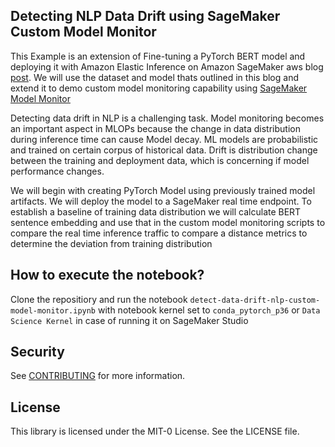 ## Detecting NLP Data Drift using SageMaker Custom Model Monitor

This Example is an extension of Fine-tuning a PyTorch BERT model and deploying it with Amazon Elastic Inference on Amazon SageMaker aws blog [post](https://aws.amazon.com/blogs/machine-learning/fine-tuning-a-pytorch-bert-model-and-deploying-it-with-amazon-elastic-inference-on-amazon-sagemaker/). We will use the dataset and model thats outlined in this blog and extend it to demo custom model monitoring capability using [SageMaker Model Monitor](https://docs.aws.amazon.com/sagemaker/latest/dg/model-monitor.html)

Detecting data drift in NLP is a challenging task. Model monitoring becomes an important aspect in MLOPs because the change in data distribution during inference time can cause Model decay. ML models are probabilistic and trained on certain corpus of historical data. Drift is distribution change between the training and deployment data, which is concerning if model performance changes.

We will begin with creating PyTorch Model using previously trained model artifacts. We will deploy the model to a SageMaker real time endpoint. To establish a baseline of training data distribution we will calculate BERT sentence embedding and use that in the custom model monitoring scripts to compare the real time inference traffic to compare a distance metrics to determine the deviation from training distribution

## How to execute the notebook?

Clone the repositiory and run the notebook `detect-data-drift-nlp-custom-model-monitor.ipynb` with notebook kernel set to `conda_pytorch_p36` or `Data Science Kernel` in case of running it on SageMaker Studio 

## Security

See [CONTRIBUTING](CONTRIBUTING.md#security-issue-notifications) for more information.

## License

This library is licensed under the MIT-0 License. See the LICENSE file.


